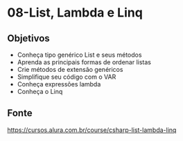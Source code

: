 # 08-List, Lambda e Linq

## Objetivos

* Conheça tipo genérico List e seus métodos
* Aprenda as principais formas de ordenar listas
* Crie métodos de extensão genéricos
* Simplifique seu código com o VAR
* Conheça expressões lambda
* Conheça o Linq

## Fonte

<https://cursos.alura.com.br/course/csharp-list-lambda-linq>